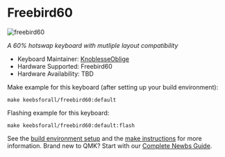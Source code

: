 # Freebird60

![freebird60](https://imgur.com/a/cfYz93b)

*A 60% hotswap keyboard with mutliple layout compatibility*

* Keyboard Maintainer: [KnoblesseOblige](https://github.com/KnoblesseOblige)
* Hardware Supported: Freebird60
* Hardware Availability: TBD

Make example for this keyboard (after setting up your build environment):

    make keebsforall/freebird60:default

Flashing example for this keyboard:

    make keebsforall/freebird60:default:flash

See the [build environment setup](https://docs.qmk.fm/#/getting_started_build_tools) and the [make instructions](https://docs.qmk.fm/#/getting_started_make_guide) for more information. Brand new to QMK? Start with our [Complete Newbs Guide](https://docs.qmk.fm/#/newbs).
